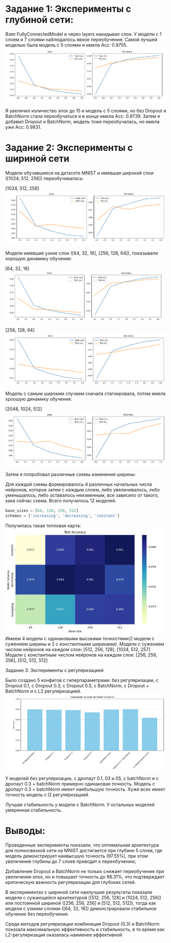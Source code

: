# Задание 1: Эксперименты с глубиной сети:

Взял FullyConnectedModel и через layers накидывал слои. 
У модели с 1 слоем и 7 слоями наблюдалось явное переобучение.
Самой лучшей моделью была модель с 5 слоями и имела Acc: 0.9755.
![alt text](image.png)

Я увеличил количество эпох до 15 и модель с 5 слоями, но без Dropout и BatchNorm стала переобучаться и в конце имела Acc: 0.9739.
Затем я добавил Dropout и BatchNorm, модель тоже переобучалась, но имела уже Acc: 0.9831.


# Задание 2: Эксперименты с шириной сети

Модели обучавшиеся на датасете MNIST и имевшая широкий слои ([1024, 512, 256]) переобучивалась:

[1024, 512, 256]
![alt text](image-1.png)


Модели имевшие узкие слои ([64, 32, 16], [256, 128, 64]), показывали хорошую динамику обучения:

[64, 32, 16]
![alt text](image-3.png)

[256, 128, 64]
![alt text](image-4.png)


Модель с самым широким случаем сначала стагнировала, потом имела хроошую динамику обучения:

[2048, 1024, 512]
![alt text](image-2.png)

Затем я попробовал различные схемы изменения ширины:

Для каждой схемы формировалось 4 различных начальных числа нейронов, которое затем с каждым слоем, 
либо увеличивалось, либо уменьшалось, либо оставалось неизменным, все зависило от такого, какя сейчас схема. Всего получилось 12 моделей.

```python
base_sizes = [64, 128, 256, 512]
schemes = ['increasing', 'decreasing', 'constant']
```

Получилась такая тепловая карта:
![alt text](image-5.png)
Имеем 4 модели с одинаковыми высокими точностями(2 модели с сужением ширины и 2 с константными ширинами).
Модели с сужением числом нейронов на каждом слое: [512, 256, 128], [1024, 512, 257] Модели с константным числом нейронов на каждом слое: [256, 256, 256], [512, 512, 512]


Задание 3: Эксперименты с регуляризацией

Было создано 5 конфигов с гиперпараметрами: без регуляризации, с Dropout 0.1, с Dropout 0.3, с Dropout 0.5,
с BatchNorm, с Dropout + BatchNorm и с L2 регуляризацией.
![alt text](image-6.png)

У моделей без регуляризации, с дропаут 0.1, 03 и 05, с batchNorm и с дропаут 0.3 + batchNorm примерно одинаковая точность. 
Модель с дропаут 0.3 + batchNorm имеет наибольшую точность. Хуже всех имеет точность модель с l2 регуляризацией

Лучшая стабильность у модели с BatchNorm. У остальных моделей умеренная стабильность.

# Выводы:

Проведенные эксперименты показали, что оптимальная архитектура для полносвязной сети на MNIST достигается при глубине 5 слоев, 
где модель демонстрирует наивысшую точность (97.55%), при этом увеличение глубины до 7 слоев приводит к переобучению; 

Добавление Dropout и BatchNorm не только снижает переобучение при увеличении эпох, но и повышает точность до 98.31%, что подтверждает критическую важность регуляризации для глубоких сетей. 

В экспериментах с шириной сети наилучшие результаты показали модели с сужающейся архитектурой ([512, 256, 128] и [1024, 512, 256]) или постоянной шириной ([256, 256, 256] и [512, 512, 512]), тогда как модели с узкими слоями ([64, 32, 16]) демонстрировали стабильное обучение без переобучения. 

Среди методов регуляризации комбинация Dropout (0.3) и BatchNorm показала максимальную эффективность и стабильность, в то время как L2-регуляризация оказалась наименее эффективной
